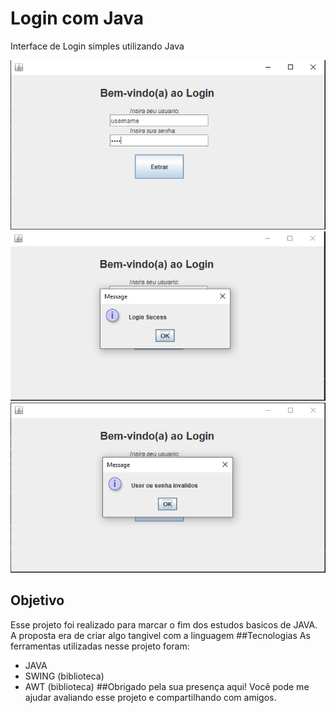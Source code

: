 # Login com Java
Interface de Login simples utilizando Java

![FOTO1](https://github.com/MatheusFran/Login/blob/main/assests/Screenshot_1.png)
![foto2](https://github.com/MatheusFran/Login/blob/main/assests/Screenshot_2.png)
![foto3](https://github.com/MatheusFran/Login/blob/main/assests/Screenshot_3.png)

## Objetivo
Esse projeto foi realizado para marcar o fim dos estudos basicos de JAVA. A proposta era de criar algo tangivel com a linguagem
##Tecnologias
As ferramentas utilizadas nesse projeto foram:
 - JAVA
 - SWING (biblioteca)
 - AWT (biblioteca)
##Obrigado pela sua presença aqui!
Você pode me ajudar avaliando esse projeto e compartilhando com amigos.
